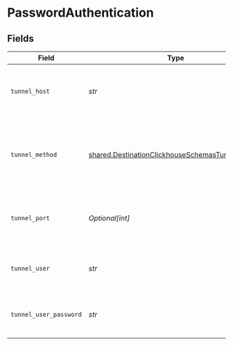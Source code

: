 # PasswordAuthentication


## Fields

| Field                                                                                                              | Type                                                                                                               | Required                                                                                                           | Description                                                                                                        | Example                                                                                                            |
| ------------------------------------------------------------------------------------------------------------------ | ------------------------------------------------------------------------------------------------------------------ | ------------------------------------------------------------------------------------------------------------------ | ------------------------------------------------------------------------------------------------------------------ | ------------------------------------------------------------------------------------------------------------------ |
| `tunnel_host`                                                                                                      | *str*                                                                                                              | :heavy_check_mark:                                                                                                 | Hostname of the jump server host that allows inbound ssh tunnel.                                                   |                                                                                                                    |
| `tunnel_method`                                                                                                    | [shared.DestinationClickhouseSchemasTunnelMethod](../../models/shared/destinationclickhouseschemastunnelmethod.md) | :heavy_check_mark:                                                                                                 | Connect through a jump server tunnel host using username and password authentication                               |                                                                                                                    |
| `tunnel_port`                                                                                                      | *Optional[int]*                                                                                                    | :heavy_minus_sign:                                                                                                 | Port on the proxy/jump server that accepts inbound ssh connections.                                                | 22                                                                                                                 |
| `tunnel_user`                                                                                                      | *str*                                                                                                              | :heavy_check_mark:                                                                                                 | OS-level username for logging into the jump server host                                                            |                                                                                                                    |
| `tunnel_user_password`                                                                                             | *str*                                                                                                              | :heavy_check_mark:                                                                                                 | OS-level password for logging into the jump server host                                                            |                                                                                                                    |